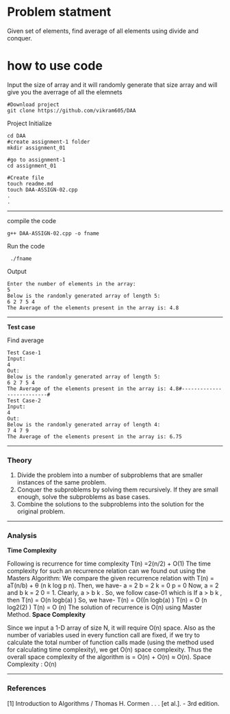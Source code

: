 # Problem statment

Given set of elements, find average of all elements using divide and
conquer.

# how to use code
Input the size of array and it will randomly generate that size array and will give you the averrage of all the elemnets
```
#Download project
git clone https://github.com/vikram605/DAA 
```
Project Initialize 
```
cd DAA
#create assignment-1 folder
mkdir assignment_01

#go to assignment-1
cd assignment_01

#Create file
touch readme.md
touch DAA-ASSIGN-02.cpp
.
.
```
---
compile the code
```
g++ DAA-ASSIGN-02.cpp -o fname
```
Run the code
```
 ./fname
```
Output
```
Enter the number of elements in the array:
5
Below is the randomly generated array of length 5:
6 2 7 5 4 
The Average of the elements present in the array is: 4.8
```
---

**Test case**

Find average
```
Test Case-1
Input:
4
Out:
Below is the randomly generated array of length 5:
6 2 7 5 4 
The Average of the elements present in the array is: 4.8#--------------------------#
Test Case-2
Input:
4
Out:
Below is the randomly generated array of length 4:
7 4 7 9 
The Average of the elements present in the array is: 6.75
```

---

### Theory
1. Divide the problem into a number of
subproblems that are smaller instances
of the same problem.
2. Conquer the subproblems by solving
them recursively. If they are small
enough, solve the subproblems as base
cases.
3. Combine
the solutions to the
subproblems into the solution for the
original problem.
---

### Analysis

**Time Complexity**

Following is recurrence for time complexity
T(n) =2(n/2) + O(1)
The time complexity for such an recurrence
relation can we found out using the
Masters Algorithm:
We compare the given recurrence relation with
T(n) = aT(n/b) + θ (n k log p n).
Then, we have-
a = 2
b = 2
k = 0
p = 0
Now, a = 2 and b k = 2 0 = 1.
Clearly, a > b k .
So, we follow case-01 which is If a > b k , then T(n)
= O(n logb(a) )
So, we have-
T(n) = O((n logb(a) )
T(n) = O (n log2(2) )
T(n) = O (n)
The solution of recurrence is O(n) using Master
Method.
**Space Complexity**

Since we input a 1-D array of size N, it will
require O(n) space.
Also as the number of variables used in every
function call are fixed, if we try to calculate the
total number of function calls made (using the
method used for calculating time complexity), we
get O(n) space complexity.
Thus the overall space complexity of the
algorithm is = O(n) + O(n) ≈ O(n).
Space Complexity : O(n)

---

### References

[1] Introduction to Algorithms / Thomas H.
Cormen . . . [et al.]. - 3rd edition.


